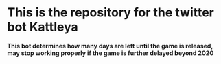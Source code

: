 # This is the repository for the twitter bot Kattleya

**This bot determines how many days are left until the game is released, may stop working properly if the game is
further delayed beyond 2020**
